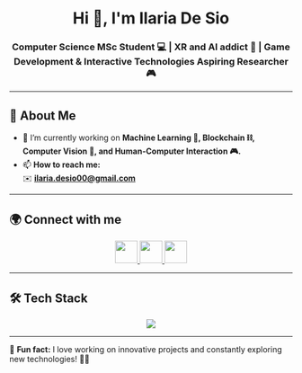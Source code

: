 # <h1 align="center">Hi 👋, I'm Ilaria De Sio</h1>

<h3 align="center">
  Computer Science MSc Student 💻 | XR and AI addict 🧠 | Game Development & Interactive Technologies Aspiring Researcher 🎮  
</h3>


---

## 🚀 About Me

- 🔭 I’m currently working on **Machine Learning 🤖, Blockchain ⛓️, Computer Vision 👀, and Human-Computer Interaction 🎮.**  
- 📫 **How to reach me:**  
  ✉️ **ilaria.desio00@gmail.com**  

---

## 🌍 Connect with me  

<p align="center">
  <a href="https://www.linkedin.com/in/ilaria-de-sio/" target="blank">
    <img src="https://skillicons.dev/icons?i=linkedin" width="40"/>
  </a>
  <a href="https://instagram.com/ilariadesio_" target="blank">
    <img src="https://skillicons.dev/icons?i=instagram" width="40"/>
  </a>
  <a href="https://discord.gg/790478358814261272" target="blank">
    <img src="https://skillicons.dev/icons?i=discord" width="40"/>
  </a>
</p>

---

## 🛠️ Tech Stack  

<p align="center">
  <a href="https://skillicons.dev">
    <img src="https://skillicons.dev/icons?i=c,cpp,cs,java,py,ts,js,v,html,css,react,nextjs,tailwind,jquery,nodejs,npm,selenium,docker,cmake,git,github,gitlab,figma,vscode,bash,linux,latex,androidstudio,matlab,opencv,pandas,matplotlib,sklearn,tensorflow,pytorch,solidity,mongodb,mysql,spark" />
  </a>
</p>

---

🎯 **Fun fact:** I love working on innovative projects and constantly exploring new technologies! 🚀💡  
